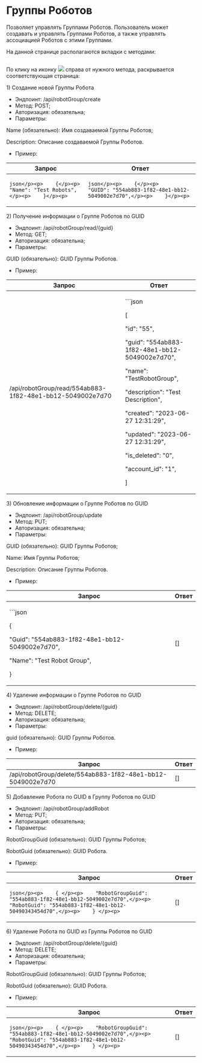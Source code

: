 # Группы Роботов

Позволяет управлять Группами Роботов. Пользователь может создавать и управлять Группами Роботов, а также управлять ассоциацией Роботов с этими Группами.

На данной странице располагаются вкладки с методами:

<figure><img src="https://lh7-rt.googleusercontent.com/docsz/AD_4nXdQV8HZNQk3d9TqauCGv43OVSBHKcSUEZsjYDSADVhrYMYGM1k4TgnR0FyDEzGpSwf1jPPvycuard_aW3w8PhSN2xlKxYFEEcCJGaV4XXS2TYiiBL4JR4h1q62c_T_6RqeQNk5_3A?key=o0FHaGHt8wdv-FpDKfCXmTRa" alt=""><figcaption></figcaption></figure>

По клику на иконку ![](https://lh7-rt.googleusercontent.com/docsz/AD_4nXdLSwPtQVC_CWGdJC5sEIG5IjqYoWO9lCnhZ0CxghJ7fnAhGpOJAOU_9RG0IbhEXrTZ01b-i7_bQZY8w6XyFfuoFjSweEl4P5YaE-KaYeqgqS6Af9ZW46VoBYYf67s1cHfEzyzA_A?key=o0FHaGHt8wdv-FpDKfCXmTRa) справа от нужного метода, раскрывается соответствующая страница:

1\) Создание новой Группы Робота

* Эндпоинт: /api/robotGroup/create&#x20;
* Метод: POST;
* Авторизация: обязательна;
* Параметры:

Name (обязательно): Имя создаваемой Группы Роботов;

Description: Описание создаваемой Группы Роботов.

* Пример:

| Запрос                                                                                    | Ответ                                                                                                              |
| ----------------------------------------------------------------------------------------- | ------------------------------------------------------------------------------------------------------------------ |
| <p>```json</p><p>    {</p><p>        "Name": "Test Robots",</p><p>    }</p><p>    ```</p> | <p>```json</p><p>    {</p><p>        "GUID": "554ab883-1f82-48e1-bb12-5049002e7d70",</p><p>    }</p><p>    ```</p> |

2\) Получение информации о Группе Роботов по GUID

* Эндпоинт: /api/robotGroup/read/{guid}&#x20;
* Метод: GET;
* Авторизация: обязательна;
* Параметры:

GUID (обязательно): GUID Группы Роботов.

* Пример:

| Запрос                                                     | Ответ                                                                                                                                                                                                                                                                                                                                                       |
| ---------------------------------------------------------- | ----------------------------------------------------------------------------------------------------------------------------------------------------------------------------------------------------------------------------------------------------------------------------------------------------------------------------------------------------------- |
| /api/robotGroup/read/554ab883-1f82-48e1-bb12-5049002e7d70  | <p>```json</p><p>    [ </p><p>    "id": "55",</p><p>    "guid": "554ab883-1f82-48e1-bb12-5049002e7d70",</p><p>    "name": "TestRobotGroup",</p><p>    "description": "Test Description",</p><p>    "created": "2023-06-27 12:31:29",</p><p>    "updated": "2023-06-27 12:31:29",</p><p>    "is_deleted": "0",</p><p>    "account_id": "1",</p><p>    ] </p> |

3\) Обновление информации о Группе Роботов по GUID

* Эндпоинт: /api/robotGroup/update&#x20;
* Метод: PUT;
* Авторизация: обязательна;
* Параметры:

GUID (обязательно): GUID Группы Роботов;

Name: Имя Группы Роботов;

Description: Описание Группы Роботов.

* Пример:

| Запрос                                                                                                                                 | Ответ  |
| -------------------------------------------------------------------------------------------------------------------------------------- | ------ |
| <p>```json</p><p>    {</p><p>    "Guid": "554ab883-1f82-48e1-bb12-5049002e7d70",</p><p>    "Name": "Test Robot Group",</p><p>    }</p> |   \[]  |

4\) Удаление информации о Группе Роботов по GUID

* Эндпоинт: /api/robotGroup/delete/{guid}&#x20;
* Метод: DELETE;
* Авторизация: обязательна;
* Параметры:

guid (обязательно): GUID Группы Роботов.

* Пример:

| Запрос                                                       | Ответ  |
| ------------------------------------------------------------ | ------ |
| /api/robotGroup/delete/554ab883-1f82-48e1-bb12-5049002e7d70  |   \[]  |

5\) Добавление Робота по GUID в Группу Роботов по GUID

* Эндпоинт: /api/robotGroup/addRobot&#x20;
* Метод: PUT;
* Авторизация: обязательна;
* Параметры:

RobotGroupGuid (обязательно): GUID Группы Роботов;

RobotGuid (обязательно): GUID Робота.

* Пример:

| Запрос                                                                                                                                                                                      | Ответ  |
| ------------------------------------------------------------------------------------------------------------------------------------------------------------------------------------------- | ------ |
| <p>```json</p><p>    { </p><p>    "RobotGroupGuid": "554ab883-1f82-48e1-bb12-5049002e7d70",</p><p>    "RobotGuid": "554ab883-1f82-48e1-bb12-50490343454d70",</p><p>    } </p><p>    ```</p> |   \[]  |

6\) Удаление Робота по GUID из Группы Роботов по GUID

* Эндпоинт: /api/robotGroup/delete/{guid}&#x20;
* Метод: DELETE;
* Авторизация: обязательна;
* Параметры:

RobotGroupGuid (обязательно): GUID Группы Роботов;

RobotGuid (обязательно): GUID Робота.

* Пример:

| Запрос                                                                                                                                                                                      | Ответ  |
| ------------------------------------------------------------------------------------------------------------------------------------------------------------------------------------------- | ------ |
| <p>```json</p><p>    { </p><p>    "RobotGroupGuid": "554ab883-1f82-48e1-bb12-5049002e7d70",</p><p>    "RobotGuid": "554ab883-1f82-48e1-bb12-50490343454d70",</p><p>    } </p><p>    ```</p> |   \[]  |
